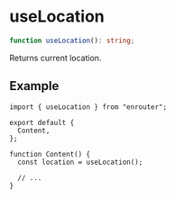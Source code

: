 # useLocation

```ts
function useLocation(): string;
```

Returns current location.

## Example

```tsx
import { useLocation } from "enrouter";

export default {
  Content,
};

function Content() {
  const location = useLocation();

  // ...
}
```

